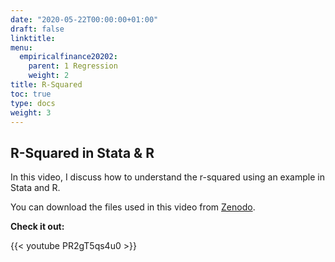 ```yaml
---
date: "2020-05-22T00:00:00+01:00"
draft: false
linktitle:
menu:
  empiricalfinance20202:
    parent: 1 Regression
    weight: 2
title: R-Squared
toc: true
type: docs
weight: 3
---
```


## R-Squared in Stata & R

In this video, I discuss how to understand the r-squared using an example in Stata and R. 

You can download the files used in this video from [Zenodo](https://zenodo.org/record/3847546).

**Check it out:**

{{< youtube PR2gT5qs4u0 >}}